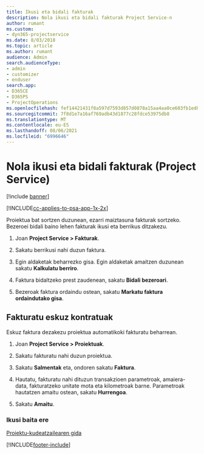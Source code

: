 ```yaml
---
title: Ikusi eta bidali fakturak
description: Nola ikusi eta bidali fakturak Project Service-n
author: rumant
ms.custom:
- dyn365-projectservice
ms.date: 8/03/2018
ms.topic: article
ms.author: rumant
audience: Admin
search.audienceType:
- admin
- customizer
- enduser
search.app:
- D365CE
- D365PS
- ProjectOperations
ms.openlocfilehash: fef14421431f8a597d7593d857d0878a15aa4aa0ce603fb1ed8614903a8f6104
ms.sourcegitcommit: 7f8d1e7a16af769adb43d1877c28fdce53975db8
ms.translationtype: MT
ms.contentlocale: eu-ES
ms.lasthandoff: 08/06/2021
ms.locfileid: "6996646"
---
```

# <a name="view-and-send-invoices-project-service"></a>Nola ikusi eta bidali fakturak (Project Service)

[!include [banner](../includes/psa-now-project-operations.md)]

[!INCLUDE[cc-applies-to-psa-app-1x-2x](../includes/cc-applies-to-psa-app-1x-2x.md)]

Proiektua bat sortzen duzunean, ezarri maiztasuna fakturak sortzeko. Bezeroei bidali baino lehen fakturak ikusi eta berrikus ditzakezu.  
  
1.  Joan **Project Service > Fakturak**.  
  
2.  Sakatu berrikusi nahi duzun faktura.  
  
3.  Egin aldaketak beharrezko gisa. Egin aldaketak amaitzen duzunean sakatu **Kalkulatu berriro**.  
  
4.  Faktura bidaltzeko prest zaudenean, sakatu **Bidali bezeroari**.  
  
5.  Bezeroak faktura ordaindu ostean, sakatu **Markatu faktura ordaindutako gisa**.  
  
## <a name="manually-invoice-a-contract"></a>Fakturatu eskuz kontratuak  
 Eskuz faktura dezakezu proiektua automatikoki fakturatu beharrean.  
  
1.  Joan **Project Service > Proiektuak**.  
  
2.  Sakatu fakturatu nahi duzun proiektua.  
  
3.  Sakatu **Salmentak** eta, ondoren sakatu **Faktura**.  
  
4.  Hautatu, fakturatu nahi dituzun transakzioen parametroak, amaiera-data, fakturatzeko unitate mota eta kilometroak barne. Parametroak hautatzen amaitu ostean, sakatu **Hurrengoa**.  
  
5.  Sakatu **Amaitu**.  
  
### <a name="see-also"></a>Ikusi baita ere  
 [Proiektu-kudeatzailearen gida](../psa/project-manager-guide.md)


[!INCLUDE[footer-include](../includes/footer-banner.md)]